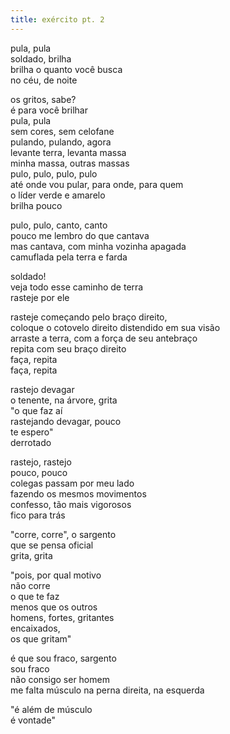 ```yaml
---
title: exército pt. 2
---
```


pula, pula  
soldado, brilha  
brilha o quanto você busca  
no céu, de noite

os gritos, sabe?  
é para você brilhar  
pula, pula  
sem cores, sem celofane  
pulando, pulando, agora  
levante terra, levanta massa  
minha massa, outras massas  
pulo, pulo, pulo, pulo  
até onde vou pular, para onde, para quem  
o líder verde e amarelo  
brilha pouco

pulo, pulo, canto, canto  
pouco me lembro do que cantava  
mas cantava, com minha vozinha apagada  
camuflada pela terra e farda

soldado!  
veja todo esse caminho de terra  
rasteje por ele

rasteje começando pelo braço direito,  
coloque o cotovelo direito distendido em sua visão  
arraste a terra, com a força de seu antebraço  
repita com seu braço direito  
faça, repita  
faça, repita

rastejo devagar  
o tenente, na árvore, grita  
"o que faz aí  
rastejando devagar, pouco  
te espero"  
derrotado

rastejo, rastejo  
pouco, pouco  
colegas passam por meu lado  
fazendo os mesmos movimentos  
confesso, tão mais vigorosos  
fico para trás

"corre, corre", o sargento  
que se pensa oficial  
grita, grita

"pois, por qual motivo  
não corre  
o que te faz  
menos que os outros  
homens, fortes, gritantes  
encaixados,  
os que gritam"

é que sou fraco, sargento  
sou fraco  
não consigo ser homem  
me falta músculo na perna direita, na esquerda

"é além de músculo  
é vontade"
